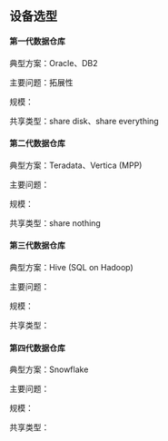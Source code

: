 ## 设备选型
#### 第一代数据仓库
典型方案：Oracle、DB2 

主要问题：拓展性

规模：

共享类型：share disk、share everything

#### 第二代数据仓库
典型方案：Teradata、Vertica (MPP)

主要问题：

规模：

共享类型：share nothing


#### 第三代数据仓库
典型方案：Hive (SQL on Hadoop)

主要问题：

规模：

共享类型：

#### 第四代数据仓库

典型方案：Snowflake

主要问题：

规模：

共享类型：


